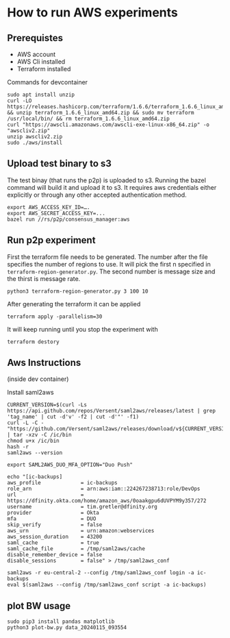
# How to run AWS experiments

## Prerequistes

- AWS account
- AWS Cli installed
- Terraform installed

Commands for devcontainer
```
sudo apt install unzip
curl -LO https://releases.hashicorp.com/terraform/1.6.6/terraform_1.6.6_linux_amd64.zip && unzip terraform_1.6.6_linux_amd64.zip && sudo mv terraform /usr/local/bin/ && rm terraform_1.6.6_linux_amd64.zip
curl "https://awscli.amazonaws.com/awscli-exe-linux-x86_64.zip" -o "awscliv2.zip"
unzip awscliv2.zip
sudo ./aws/install
```

## Upload test binary to s3

The test binay (that runs the p2p) is uploaded to s3. Running the bazel command will build it and upload it to s3. It requires aws credentials either explicitly or through any other accepted authentication method.

```
export AWS_ACCESS_KEY_ID=….
export AWS_SECRET_ACCESS_KEY=...
bazel run //rs/p2p/consensus_manager:aws
```

## Run p2p experiment

First the terraform file needs to be generated. The number after the file specifies the number of regions to use. It will pick the first n specified in `terraform-region-generator.py`. The second number is message size and the thirst is message rate.

```
python3 terraform-region-generator.py 3 100 10
```

After generating the terraform it can be applied

```
terraform apply -parallelism=30
```

It will keep running until you stop the experiment with

```
terraform destory
```



## Aws Instructions

(inside dev container)

Install saml2aws
```
CURRENT_VERSION=$(curl -Ls https://api.github.com/repos/Versent/saml2aws/releases/latest | grep 'tag_name' | cut -d'v' -f2 | cut -d'"' -f1)
curl -L -C - "https://github.com/Versent/saml2aws/releases/download/v${CURRENT_VERSION}/saml2aws_${CURRENT_VERSION}_linux_amd64.tar.gz" | tar -xzv -C /ic/bin
chmod u+x /ic/bin
hash -r
saml2aws --version

export SAML2AWS_DUO_MFA_OPTION="Duo Push"

echo "[ic-backups]
aws_profile             = ic-backups
role_arn                = arn:aws:iam::224267238713:role/DevOps
url                     = https://dfinity.okta.com/home/amazon_aws/0oaakgpu6dUVPYM9y357/272
username                = tim.gretler@dfinity.org
provider                = Okta
mfa                     = DUO
skip_verify             = false
aws_urn                 = urn:amazon:webservices
aws_session_duration    = 43200
saml_cache              = true
saml_cache_file         = /tmp/saml2aws/cache
disable_remember_device = false
disable_sessions        = false" > /tmp/saml2aws_conf

saml2aws -r eu-central-2 --config /tmp/saml2aws_conf login -a ic-backups
eval $(saml2aws --config /tmp/saml2aws_conf script -a ic-backups)
```


## plot BW usage


```
sudo pip3 install pandas matplotlib
python3 plot-bw.py data_20240115_093554
```
